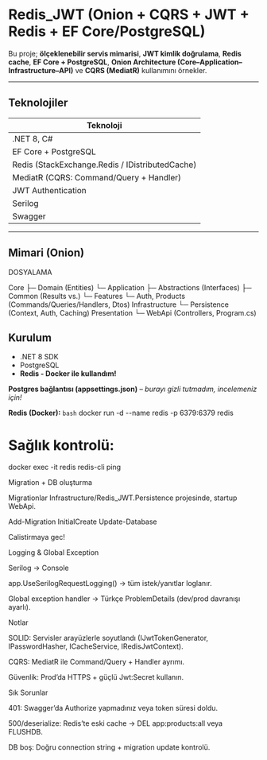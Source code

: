 # Redis_JWT (Onion + CQRS + JWT + Redis + EF Core/PostgreSQL)

Bu proje; **ölçeklenebilir servis mimarisi**, **JWT kimlik doğrulama**, **Redis cache**, **EF Core + PostgreSQL**, **Onion Architecture (Core–Application–Infrastructure–API)** ve **CQRS (MediatR)** kullanımını örnekler.

---

## Teknolojiler

| Teknoloji |
|---|
| .NET 8, C# |
| EF Core + PostgreSQL |
| Redis (StackExchange.Redis / IDistributedCache) |
| MediatR (CQRS: Command/Query + Handler) |
| JWT Authentication |
| Serilog |
| Swagger |

---

## Mimari (Onion)  
DOSYALAMA


Core
├─ Domain (Entities)
└─ Application
├─ Abstractions (Interfaces)
├─ Common (Results vs.)
└─ Features
└─ Auth, Products (Commands/Queries/Handlers, Dtos)
Infrastructure
└─ Persistence (Context, Auth, Caching)
Presentation
└─ WebApi (Controllers, Program.cs)

## Kurulum

- .NET 8 SDK  
- PostgreSQL  
- **Redis - Docker ile kullandım!**

**Postgres bağlantısı (appsettings.json)** – *burayı gizli tutmadım, incelemeniz için!*  

**Redis (Docker):**
```bash```
docker run -d --name redis -p 6379:6379 redis

# Sağlık kontrolü:
docker exec -it redis redis-cli ping 

Migration + DB oluşturma

Migrationlar Infrastructure/Redis_JWT.Persistence projesinde, startup WebApi.

Add-Migration InitialCreate
Update-Database

Calistirmaya gec!


Logging & Global Exception

Serilog → Console

app.UseSerilogRequestLogging() → tüm istek/yanıtlar loglanır.

Global exception handler → Türkçe ProblemDetails (dev/prod davranışı ayarlı).

Notlar

SOLID: Servisler arayüzlerle soyutlandı (IJwtTokenGenerator, IPasswordHasher, ICacheService, IRedisJwtContext).

CQRS: MediatR ile Command/Query + Handler ayrımı.

Güvenlik: Prod’da HTTPS + güçlü Jwt:Secret kullanın.

Sık Sorunlar

401: Swagger’da Authorize yapmadınız veya token süresi doldu.

500/deserialize: Redis’te eski cache → DEL app:products:all veya FLUSHDB.

DB boş: Doğru connection string + migration update kontrolü.







